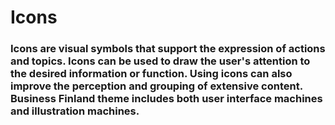 # Icons

### Icons are visual symbols that support the expression of actions and topics. Icons can be used to draw the user's attention to the desired information or function. Using icons can also improve the perception and grouping of extensive content. Business Finland theme includes both user interface machines and illustration machines.
